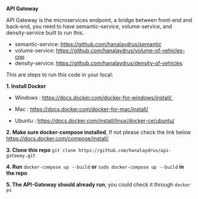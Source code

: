 **API Gateway**

API Gateway is the microservices endpoint, a bridge between front-end and back-end, you need to have semantic-service, volume-service, and density-service built to run this.
 - semantic-service: https://github.com/hanalaydrus/semantic
 - volume-service: https://github.com/hanalaydrus/volume-of-vehicles-cpp
 - density-service: https://github.com/hanalaydrus/density-of-vehicles

This are steps to run this code in your local:

**1. Install Docker**

 - Windows : https://docs.docker.com/docker-for-windows/install/ 

 - Mac : https://docs.docker.com/docker-for-mac/install/

 - Ubuntu : https://docs.docker.com/install/linux/docker-ce/ubuntu/

**2. Make sure docker-compose installed**, If not please check the link below
https://docs.docker.com/compose/install/

**3. Clone this repo** `git clone https://github.com/hanalaydrus/api-gateway.git`

**4. Run** `docker-compose up --build` **or** `sudo docker-compose up --build` **in the repo**

**5. The API-Gateway should already run**, you could check it through `docker ps`
